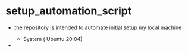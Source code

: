 # setup_automation_script

- the repository is intended to automate initial setup my local machine
   - System ( Ubuntu 20:04)

- 
